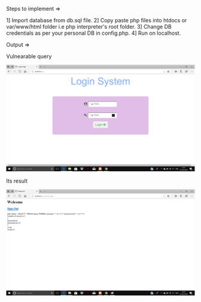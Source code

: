 Steps to implement  =>

1] Import database from db.sql file.
2] Copy paste php files into htdocs or var/www/html folder i.e php interpreter's root folder.
3] Change DB credentials as per your personal DB in config.php.
4] Run on localhost.


Output  =>

Vulnearable query

![alt text](https://github.com/dnyaneshwargiri/sql-injection-attack-in-php/blob/master/1.png)



Its result 

![alt text](https://github.com/dnyaneshwargiri/sql-injection-attack-in-php/blob/master/2.png)
